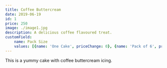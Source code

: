 ```yaml
---
title: Coffee Buttercream
date: 2019-06-19
id: 1
price: 250
image: ./image1.jpg
description: A delicious coffee flavoured treat.
customField: 
    name: Pack Size
    values: [{name: 'One Cake', priceChange: 0}, {name: 'Pack of 6', priceChange: 12.00}, {name: 'Pack of 12', priceChange: 25.00}]
---
```


This is a yummy cake with coffee buttercream icing.

